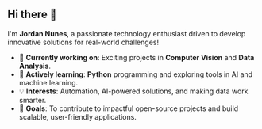 ## Hi there 👋

I'm **Jordan Nunes**, a passionate technology enthusiast driven to develop innovative solutions for real-world challenges!

- 🔭 **Currently working on**: Exciting projects in **Computer Vision** and **Data Analysis**.
- 🌱 **Actively learning**: **Python** programming and exploring tools in AI and machine learning.
- 💡 **Interests**: Automation, AI-powered solutions, and making data work smarter.
- 🎯 **Goals**: To contribute to impactful open-source projects and build scalable, user-friendly applications.

<!--
**jordan-nunes/jordan-nunes** is a ✨ _special_ ✨ repository because its `README.md` (this file) appears on your GitHub profile.

Here are some ideas to get you started:

- 🔭 I’m currently working on ...
- 🌱 I’m currently learning ...
- 👯 I’m looking to collaborate on ...
- 🤔 I’m looking for help with ...
- 💬 Ask me about ...
- 📫 How to reach me: ...
- 😄 Pronouns: ...
- ⚡ Fun fact: ...
-->
